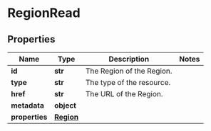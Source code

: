 # RegionRead

## Properties
| Name | Type | Description | Notes |
| ------------ | ------------- | ------------- | ------------- |
| **id** | **str** | The Region of the Region. |  |
| **type** | **str** | The type of the resource. |  |
| **href** | **str** | The URL of the Region. |  |
| **metadata** | **object** |  |  |
| **properties** | [**Region**](Region.md) |  |  |


